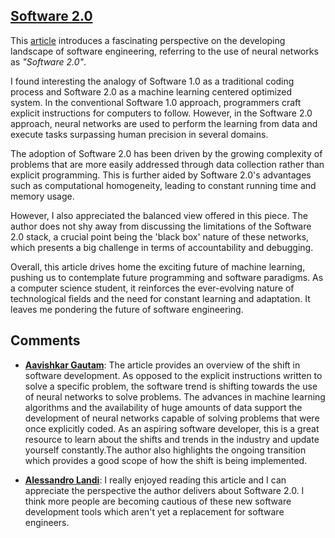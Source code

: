 ## [Software 2.0](https://karpathy.medium.com/software-2-0-a64152b37c35)

This [article](https://karpathy.medium.com/software-2-0-a64152b37c35) introduces a fascinating perspective on the developing landscape of software engineering, referring to the use of neural networks as _"Software 2.0"_.

I found interesting the analogy of Software 1.0 as a traditional coding process and Software 2.0 as a machine learning centered optimized system. In the conventional Software 1.0 approach, programmers craft explicit instructions for computers to follow. However, in the Software 2.0 approach, neural networks are used to perform the learning from data and execute tasks surpassing human precision in several domains.

The adoption of Software 2.0 has been driven by the growing complexity of problems that are more easily addressed through data collection rather than explicit programming. This is further aided by Software 2.0's advantages such as computational homogeneity, leading to constant running time and memory usage.

However, I also appreciated the balanced view offered in this piece. The author does not shy away from discussing the limitations of the Software 2.0 stack, a crucial point being the 'black box' nature of these networks, which presents a big challenge in terms of accountability and debugging.

Overall, this article drives home the exciting future of machine learning, pushing us to contemplate future programming and software paradigms. As a computer science student, it reinforces the ever-evolving nature of technological fields and the need for constant learning and adaptation. It leaves me pondering the future of software engineering.

## Comments

- [**Aavishkar Gautam**](https://github.com/aavishkar6): The article provides an overview of the shift in software development. As opposed to the explicit instructions written to solve a specific problem, the software trend is shifting towards the use of neural networks to solve problems. The advances in machine learning algorithms and the availability of huge amounts of data support the development of neural networks capable of solving problems that were once explicitly coded. As an aspiring software developer, this is a great resource to learn about the shifts and trends in the industry and update yourself constantly.The author also highlights the ongoing transition which provides a good scope of how the shift is being implemented.

- [**Alessandro Landi**](https://github.com/alessandrolandi): I really enjoyed reading this article and I can appreciate the perspective the author delivers about Software 2.0. I think more people are becoming cautious of these new software development tools which aren't yet a replacement for software engineers.